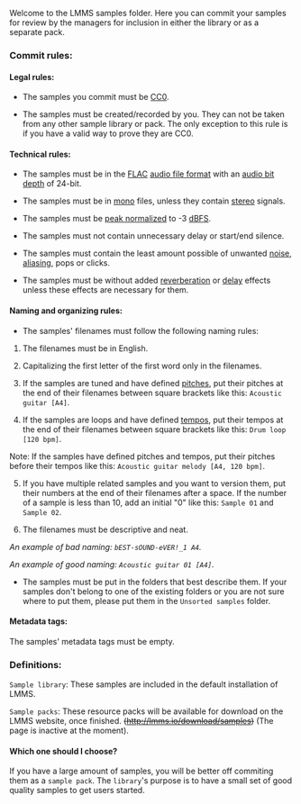 Welcome to the LMMS samples folder. Here you can commit your samples for review by the managers for inclusion in either the library or as a separate pack.

### Commit rules:

#### Legal rules:

* The samples you commit must be [CC0](http://creativecommons.org/publicdomain/zero/1.0/).

* The samples must be created/recorded by you. They can not be taken from any other sample library or pack. The only exception to this rule is if you have a valid way to prove they are CC0.

#### Technical rules:

* The samples must be in the [FLAC](https://en.wikipedia.org/wiki/FLAC) [audio file format](https://en.wikipedia.org/wiki/Audio_file_format) with an [audio bit depth](https://en.wikipedia.org/wiki/Audio_bit_depth) of 24-bit.

* The samples must be in [mono](https://en.wikipedia.org/wiki/Monaural) files, unless they contain [stereo](https://en.wikipedia.org/wiki/Stereophonic_sound) signals.

* The samples must be [peak normalized](https://en.wikipedia.org/wiki/Audio_normalization#Peak_normalization) to -3 [dBFS](https://en.wikipedia.org/wiki/DBFS).

* The samples must not contain unnecessary delay or start/end silence.

* The samples must contain the least amount possible of unwanted [noise](https://en.wikipedia.org/wiki/Noise), [aliasing](https://en.wikipedia.org/wiki/Aliasing/), pops or clicks.

* The samples must be without added [reverberation](https://en.wikipedia.org/wiki/Reverberation) or [delay](https://en.wikipedia.org/wiki/Delay_(audio_effect)) effects unless these effects are necessary for them.

#### Naming and organizing rules:

* The samples' filenames must follow the following naming rules:

1. The filenames must be in English.

2. Capitalizing the first letter of the first word only in the filenames.

3. If the samples are tuned and have defined [pitches](https://en.wikipedia.org/wiki/Pitch_(music)), put their pitches at the end of their filenames between square brackets like this: `Acoustic guitar [A4]`.

4. If the samples are loops and have defined [tempos](https://en.wikipedia.org/wiki/Tempo), put their tempos at the end of their filenames between square brackets like this: `Drum loop [120 bpm]`.

Note: If the samples have defined pitches and tempos, put their pitches before their tempos like this: `Acoustic guitar melody [A4, 120 bpm]`.

5. If you have multiple related samples and you want to version them, put their numbers at the end of their filenames after a space.
If the number of a sample is less than 10, add an initial "0" like this: `Sample 01` and `Sample 02`.

6. The filenames must be descriptive and neat.

*An example of bad naming: `bEST-sOUND-eVER!_1 A4`.*

*An example of good naming: `Acoustic guitar 01 [A4]`.*

* The samples must be put in the folders that best describe them. If your samples don't belong to one of the existing folders or you are not sure where to put them, please put them in the `Unsorted samples` folder.

#### Metadata tags:

The samples' metadata tags must be empty.

### Definitions:
`Sample library`: These samples are included in the default installation of LMMS.

`Sample packs`: These resource packs will be available for download on the LMMS website, once finished. ~~(http://lmms.io/download/samples)~~ (The page is inactive at the moment).

#### Which one should I choose?
If you have a large amount of samples, you will be better off commiting them as a `sample pack`. The `library`'s purpose is to have a small set of good quality samples to get users started.
